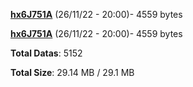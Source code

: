 [**hx6J751A**](/data/hx6J751A.txt) (26/11/22 - 20:00)- 4559 bytes

[**hx6J751A**](/data/hx6J751A.txt) (26/11/22 - 20:00)- 4559 bytes

**Total Datas**: 5152

**Total Size**: 29.14 MB / 29.1 MB